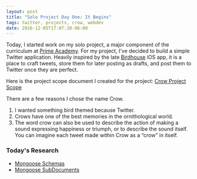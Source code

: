 ```yaml
---
layout: post
title: "Solo Project Day One: It Begins"
tags: twitter, projects, crow, webdev
date: 2016-12-05T17:07:20-06:00
---
```


Today, I started work on my solo project, a major component of the curriculum at [Prime Academy](http://primeacademy.io). For my project, I've decided to build a simple Twitter application. Heavily inspired by the late [Birdhouse](http://birdhouseapp.com) iOS app, it is a place to craft tweets, store them for later posting as drafts, and post them to Twitter once they are perfect.

Here is the project scope document I created for the project: [Crow Project Scope](https://docs.google.com/document/d/17EUIFvcU5Hg-axvDmtTtoNeCzHPXpkBbMduVAJ4DLDU/edit?usp=sharing)

There are a few reasons I chose the name Crow.

1. I wanted something bird themed because Twitter.
2. Crows have one of the best memories in the ornithological world.
3. The word crow can also be used to describe the action of making a sound expressing happiness or triumph, or to describe the sound itself. You can imagine each tweet made within Crow as a “crow” in itself.

### Today's Research

- [Mongoose Schemas](http://mongoosejs.com/docs/guide.html)
- [Mongoose SubDocuments](http://mongoosejs.com/docs/subdocs.html)
